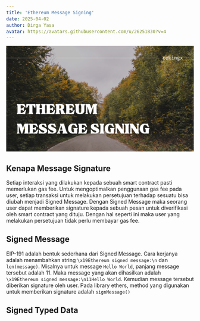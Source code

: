 ```yaml
---
title: 'Ethereum Message Signing'
date: 2025-04-02
author: Dirga Yasa
avatar: https://avatars.githubusercontent.com/u/26251830?v=4
---
```


![Banner](./2025-04-02_ethereum-message-signing/banner.png)

## Kenapa Message Signature
Setiap interaksi yang dilakukan kepada sebuah smart contract pasti memerlukan gas fee. Untuk mengoptimalkan penggunaan gas fee pada user, setiap transaksi untuk melakukan persetujuan terhadap sesuatu bisa diubah menjadi Signed Message. Dengan Signed Message maka seorang user dapat memberikan signature kepada sebuah pesan untuk diverifikasi oleh smart contract yang dituju. Dengan hal seperti ini maka user yang melakukan persetujuan tidak perlu membayar gas fee.

## Signed Message
EIP-191 adalah bentuk sederhana dari Signed Message. Cara kerjanya adalah menambahkan string `\x19Ethereum signed message:\n` dan `len(message)`.
Misalnya untuk message `Hello World`, panjang message tersebut adalah 11. Maka message yang akan dihasilkan adalah `\x19Ethereum signed message:\n11Hello World`. Kemudian message tersebut diberikan signature oleh user. Pada library ethers, method yang digunakan untuk memberikan signature adalah `signMessage()`

## Signed Typed Data